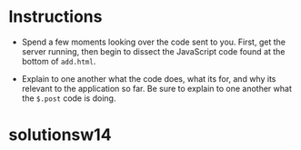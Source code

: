 # **Instructions**

* Spend a few moments looking over the code sent to you. First, get the server running, then begin to dissect the JavaScript code found at the bottom of `add.html`.

* Explain to one another what the code does, what its for, and why its relevant to the application so far. Be sure to explain to one another what the `$.post` code is doing.
# solutionsw14

